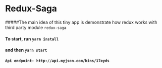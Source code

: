 # Redux-Saga

#####The main idea of this tiny app is demonstrate how redux works with third party module ```redux-saga```

#### To start, run ```yarn install```
#### and then ```yarn start```

#### ```Api endpoint: http://api.myjson.com/bins/17eyds```
